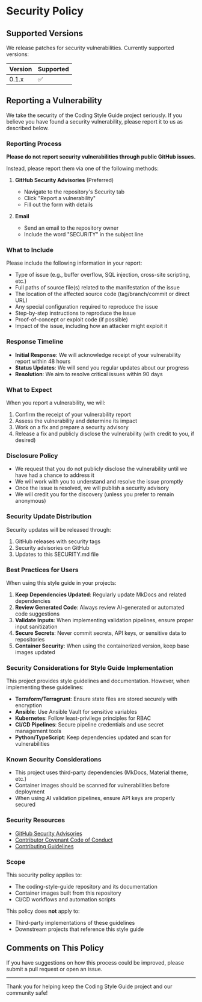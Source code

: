 # Security Policy

## Supported Versions

We release patches for security vulnerabilities. Currently supported versions:

| Version | Supported          |
| ------- | ------------------ |
| 0.1.x   | :white_check_mark: |

## Reporting a Vulnerability

We take the security of the Coding Style Guide project seriously. If you
believe you have found a security vulnerability, please report it to us as
described below.

### Reporting Process

**Please do not report security vulnerabilities through public GitHub issues.**

Instead, please report them via one of the following methods:

1. **GitHub Security Advisories** (Preferred)
   - Navigate to the repository's Security tab
   - Click "Report a vulnerability"
   - Fill out the form with details

2. **Email**
   - Send an email to the repository owner
   - Include the word "SECURITY" in the subject line

### What to Include

Please include the following information in your report:

- Type of issue (e.g., buffer overflow, SQL injection, cross-site scripting, etc.)
- Full paths of source file(s) related to the manifestation of the issue
- The location of the affected source code (tag/branch/commit or direct URL)
- Any special configuration required to reproduce the issue
- Step-by-step instructions to reproduce the issue
- Proof-of-concept or exploit code (if possible)
- Impact of the issue, including how an attacker might exploit it

### Response Timeline

- **Initial Response**: We will acknowledge receipt of your vulnerability report within 48 hours
- **Status Updates**: We will send you regular updates about our progress
- **Resolution**: We aim to resolve critical issues within 90 days

### What to Expect

When you report a vulnerability, we will:

1. Confirm the receipt of your vulnerability report
2. Assess the vulnerability and determine its impact
3. Work on a fix and prepare a security advisory
4. Release a fix and publicly disclose the vulnerability (with credit to you, if desired)

### Disclosure Policy

- We request that you do not publicly disclose the vulnerability until we have had a chance to address it
- We will work with you to understand and resolve the issue promptly
- Once the issue is resolved, we will publish a security advisory
- We will credit you for the discovery (unless you prefer to remain anonymous)

### Security Update Distribution

Security updates will be released through:

1. GitHub releases with security tags
2. Security advisories on GitHub
3. Updates to this SECURITY.md file

### Best Practices for Users

When using this style guide in your projects:

1. **Keep Dependencies Updated**: Regularly update MkDocs and related dependencies
2. **Review Generated Code**: Always review AI-generated or automated code suggestions
3. **Validate Inputs**: When implementing validation pipelines, ensure proper input sanitization
4. **Secure Secrets**: Never commit secrets, API keys, or sensitive data to repositories
5. **Container Security**: When using the containerized version, keep base images updated

### Security Considerations for Style Guide Implementation

This project provides style guidelines and documentation. However, when implementing these guidelines:

- **Terraform/Terragrunt**: Ensure state files are stored securely with encryption
- **Ansible**: Use Ansible Vault for sensitive variables
- **Kubernetes**: Follow least-privilege principles for RBAC
- **CI/CD Pipelines**: Secure pipeline credentials and use secret management tools
- **Python/TypeScript**: Keep dependencies updated and scan for vulnerabilities

### Known Security Considerations

- This project uses third-party dependencies (MkDocs, Material theme, etc.)
- Container images should be scanned for vulnerabilities before deployment
- When using AI validation pipelines, ensure API keys are properly secured

### Security Resources

- [GitHub Security Advisories](https://github.com/tydukes/coding-style-guide/security/advisories)
- [Contributor Covenant Code of Conduct](CODE_OF_CONDUCT.md)
- [Contributing Guidelines](CONTRIBUTING.md)

### Scope

This security policy applies to:

- The coding-style-guide repository and its documentation
- Container images built from this repository
- CI/CD workflows and automation scripts

This policy does **not** apply to:

- Third-party implementations of these guidelines
- Downstream projects that reference this style guide

## Comments on This Policy

If you have suggestions on how this process could be improved, please submit a pull request or open an issue.

---

Thank you for helping keep the Coding Style Guide project and our community safe!
